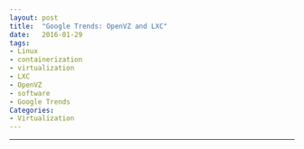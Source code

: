 ```yaml
---
layout: post
title:  "Google Trends: OpenVZ and LXC"
date:   2016-01-29
tags:
- Linux
- containerization
- virtualization
- LXC
- OpenVZ
- software
- Google Trends
Categories:
- Virtualization
---
```


<script type="text/javascript" src="//www.google.com/trends/embed.js?hl=en-US&q=/m/0crds9p,+OpenVZ&cmpt=q&tz=Etc/GMT%2B5&tz=Etc/GMT%2B5&content=1&cid=TIMESERIES_GRAPH_0&export=5&w=500&h=330"></script>

-------------------------------

<script type="text/javascript" src="//www.google.com/trends/embed.js?hl=en-US&q=/m/0crds9p,+OpenVZ&cmpt=q&tz=Etc/GMT%2B5&tz=Etc/GMT%2B5&content=1&cid=GEO_TABLE_0_0&export=5&w=500&h=330"></script>
